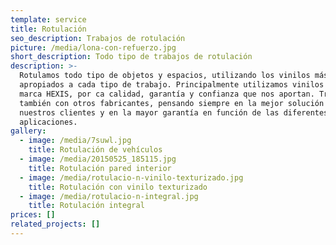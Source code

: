 ```yaml
---
template: service
title: Rotulación
seo_description: Trabajos de rotulación
picture: /media/lona-con-refuerzo.jpg
short_description: Todo tipo de trabajos de rotulación
description: >-
  Rotulamos todo tipo de objetos y espacios, utilizando los vinilos más
  apropiados a cada tipo de trabajo. Principalmente utilizamos vinilos de la
  marca HEXIS, por ca calidad, garantía y confianza que nos aportan. Trabajamos
  también con otros fabricantes, pensando siempre en la mejor solución para
  nuestros clientes y en la mayor garantía en función de las diferentes
  aplicaciones.
gallery:
  - image: /media/7suwl.jpg
    title: Rotulación de vehículos
  - image: /media/20150525_185115.jpg
    title: Rotulación pared interior
  - image: /media/rotulacio-n-vinilo-texturizado.jpg
    title: Rotulación con vinilo texturizado
  - image: /media/rotulacio-n-integral.jpg
    title: Rotulación integral
prices: []
related_projects: []
---
```


